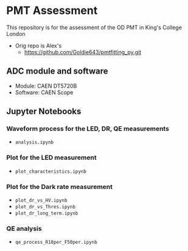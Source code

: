 # PMT Assessment #

This repository is for the assessment of the OD PMT in King's College London

* Orig repo is Alex's
    * https://github.com/Goldie643/pmtfitting_py.git

## ADC module and software ##
* Module: CAEN DT5720B
* Software: CAEN Scope

## Jupyter Notebooks ##
### Waveform process for the LED, DR, QE measurements ###
* `analysis.ipynb`
### Plot for the LED measurement ###
* `plot_characteristics.ipynb`
### Plot for the Dark rate measurement ###
* `plot_dr_vs_HV.ipynb`
* `plot_dr_vs_Thres.ipynb`
* `plot_dr_long_term.ipynb`
### QE analysis ###
* `qe_process_R10per_F50per.ipynb`

